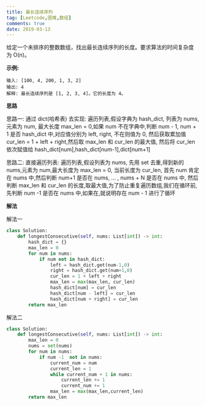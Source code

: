 ```yaml
---
title: 最长连续序列
tag: [Leetcode,困难,数组]
comments: true
date: 2019-03-13
---
```






给定一个未排序的整数数组，找出最长连续序列的长度。要求算法的时间复杂度为 O(n)。

**示例:**

```
输入: [100, 4, 200, 1, 3, 2]
输出: 4
解释: 最长连续序列是 [1, 2, 3, 4]。它的长度为 4。
```

**思路**

思路一: 通过 dict(哈希表) 去实现:
遍历列表,假设字典为 hash_dict, 列表为 nums, 元素为 num, 最大长度 max_len = 0,如果 num 不在字典中,判断 num - 1, num + 1 是否 hash_dict 中,对应值分别为 left, right, 不在则值为 0, 然后获取累加值 cur_len = 1 + left + right,然后取 max_len 和 cur_len 的最大值, 然后将 cur_len 依次赋值给 hash_dict[num],hash_dict[num-1],dict[num+1]


思路二: 直接遍历列表:
遍历列表,假设列表为 nums, 先用 set 去重,得到新的 nums,元素为 num,最大长度为 max_len = 0, 当前长度为 cur_len, 首先 num 肯定在 nums 中,然后判断 num+1 是否在 nums, ... , nums + N 是否在 nums 中, 然后判断 max_len 和 cur_len 的长度,取最大值,为了防止重复遍历数组,我们在循环前,先判断 num -1 是否在 nums 中,如果在,就说明存在 num - 1 进行了循环
 
**解法**


解法一

```python
class Solution:
    def longestConsecutive(self, nums: List[int]) -> int:
        hash_dict = {}
        max_len = 0
        for num in nums:
            if num not in hash_dict:
                left = hash_dict.get(num-1,0)
                right = hash_dict.get(num+1,0)
                cur_len = 1 + left + right
                max_len = max(max_len, cur_len)
                hash_dict[num] = cur_len
                hash_dict[num - left] = cur_len
                hash_dict[num + right] = cur_len
        return max_len
```

解法二 

```python
class Solution:
    def longestConsecutive(self, nums: List[int]) -> int:
        max_len = 0
        nums = set(nums)
        for num in nums:
            if num -1  not in nums:
                current_num = num
                current_len = 1
                while current_num + 1 in nums:
                    current_len += 1
                    current_num += 1
                max_len = max(max_len,current_len)     
        return max_len
```